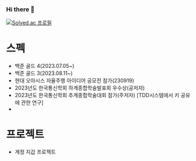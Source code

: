 ### Hi there 👋

<!--
**Vak-kas/Vak-kas** is a ✨ _special_ ✨ repository because its `README.md` (this file) appears on your GitHub profile.

Here are some ideas to get you started:

- 🔭 I’m currently working on ...
- 🌱 I’m currently learning ...
- 👯 I’m looking to collaborate on ...
- 🤔 I’m looking for help with ...
- 💬 Ask me about ...
- 📫 How to reach me: ...
- 😄 Pronouns: ...
- ⚡ Fun fact: ...
-->



[![Solved.ac 프로필](http://mazassumnida.wtf/api/v2/generate_badge?boj=whiterose12)](https://solved.ac/whiterose12)

# 스펙
- 백준 골드 4(2023.07.05~)
- 백준 골드 3(2023.08.11~)
- 현대 오아시스 자율주행 아이디어 공모전 참가(230919)
- 2023년도 한국통신학회 하계종합학술발표회 우수상(공저자)
- 2023년도 한국통신학회 추계종합학술대회 참가(주저자) [TDD시스템에서 키 공유에 관한 연구]
- 
# 프로젝트
- 계정 지갑 프로젝트
